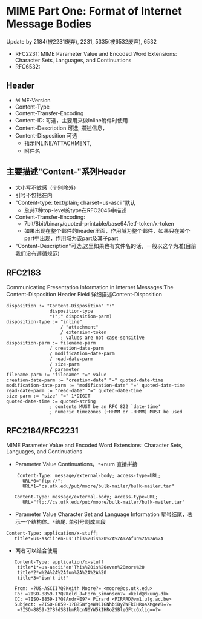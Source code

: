 # MIME Part One: Format of Internet Message Bodies
Update by 2184(被2231废弃), 2231, 5335(被6532废弃), 6532  
- RFC2231: MIME Parameter Value and Encoded Word Extensions: Character Sets, Languages, and Continuations
- RFC6532: 
## Header
- MIME-Version
- Content-Type
- Content-Transfer-Encoding
- Content-ID: 可选，主要用来做Inline附件时使用 
- Content-Description 可选, 描述信息，
- Content-Disposition 可选
  - 指示INLINE/ATTACHMENT, 
  - 附件名

## 主要描述"Content-"系列Header
- 大小写不敏感（个别除外）
- 引号不包括在内
- "Content-type: text/plain; charset=us-ascii"默认
  - 总共7种top-level的type在RFC2046中描述
- Content-Transfer-Encoding:
  - 7bit/8bit/binary/quoted-printable/base64/ietf-token/x-token
  - 如果出现在整个邮件的header里面，作用域为整个邮件，如果只在某个part中出现，作用域为该part及其子part
- "Content-Description"可选,这里如果也有文件名的话，一般以这个为准(目前我们没有遵循规范)
## RFC2183
Communicating Presentation Information in Internet Messages:The Content-Disposition Header Field
详细描述Content-Disposition
```
disposition := "Content-Disposition" ":"
                disposition-type
                *(";" disposition-parm)
disposition-type := "inline"
                    / "attachment"
                    / extension-token
                    ; values are not case-sensitive
disposition-parm := filename-parm
                / creation-date-parm
                / modification-date-parm
                / read-date-parm
                / size-parm
                / parameter
filename-parm := "filename" "=" value
creation-date-parm := "creation-date" "=" quoted-date-time
modification-date-parm := "modification-date" "=" quoted-date-time
read-date-parm := "read-date" "=" quoted-date-time
size-parm := "size" "=" 1*DIGIT
quoted-date-time := quoted-string
                ; contents MUST be an RFC 822 `date-time'
                ; numeric timezones (+HHMM or -HHMM) MUST be used
```
## RFC2184/RFC2231
MIME Parameter Value and Encoded Word Extensions: Character Sets, Languages, and Continuations
- Parameter Value Continuations。`*`+num 直接拼接
```
    Content-Type: message/external-body; access-type=URL;
      URL*0="ftp://";
      URL*1="cs.utk.edu/pub/moore/bulk-mailer/bulk-mailer.tar"

   Content-Type: message/external-body; access-type=URL;
      URL="ftp://cs.utk.edu/pub/moore/bulk-mailer/bulk-mailer.tar"
```
- Parameter Value Character Set and Language Information
星号结尾，表示一个结构体。`*`结尾. 单引号割成三段
```
Content-Type: application/x-stuff;
   title*=us-ascii'en-us'This%20is%20%2A%2A%2Afun%2A%2A%2A
```
- 两者可以结合使用
```
   Content-Type: application/x-stuff
    title*1*=us-ascii'en'This%20is%20even%20more%20
    title*2*=%2A%2A%2Afun%2A%2A%2A%20
    title*3="isn't it!"
```
```
   From: =?US-ASCII?Q?Keith_Moore?= <moore@cs.utk.edu>
   To: =?ISO-8859-1?Q?Keld_J=F8rn_Simonsen?= <keld@dkuug.dk>
   CC: =?ISO-8859-1?Q?Andr=E9?= Pirard <PIRARD@vm1.ulg.ac.be>
   Subject: =?ISO-8859-1?B?SWYgeW91IGNhbiByZWFkIHRoaXMgeW8=?=
    =?ISO-8859-2?B?dSB1bmRlcnN0YW5kIHRoZSBleGFtcGxlLg==?=
```